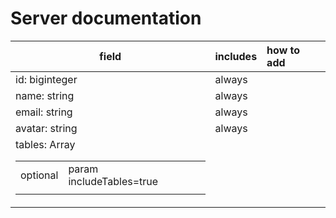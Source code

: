 # Server documentation

| field                | includes | how to add               |
|----------------------|----------|:-------------------------|
| id: biginteger       | always   |                          |
| name: string         | always   |                          |
| email: string        | always   |                          |
| avatar: string       | always   |                          |
| tables: Array<Table> | optional | param includeTables=true |
|                      |          |                          |
